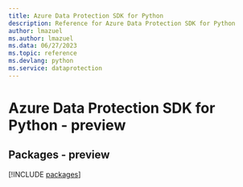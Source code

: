 ```yaml
---
title: Azure Data Protection SDK for Python
description: Reference for Azure Data Protection SDK for Python
author: lmazuel
ms.author: lmazuel
ms.data: 06/27/2023
ms.topic: reference
ms.devlang: python
ms.service: dataprotection
---
```

# Azure Data Protection SDK for Python - preview
## Packages - preview
[!INCLUDE [packages](data-protection-index.md)]